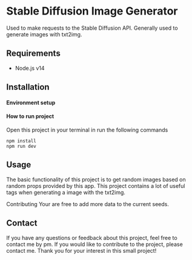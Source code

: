 # Stable Diffusion Image Generator
Used to make requests to the Stable Diffusion API. Generally used to generate images with txt2img.

## Requirements
- Node.js v14

## Installation

#### Environment setup

#### How to run project
Open this project in your terminal in run the following commands

```
npm install
npm run dev
```


## Usage
The basic functionality of this project is to get random images based on random props provided by this app. This project contains a lot of useful tags when generating a image with the txt2img.

Contributing
Your are free to add more data to the current seeds.

## Contact
If you have any questions or feedback about this project, feel free to contact me by pm.
If you would like to contribute to the project, please contact me.
Thank you for your interest in this small project!